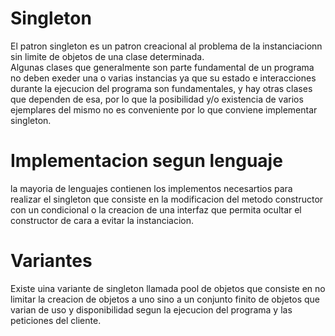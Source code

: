 # Singleton
El patron singleton es un patron creacional al problema de la instanciacionn sin limite de objetos de una clase determinada. <br />
Algunas clases que generalmente son parte fundamental de un programa no deben exeder una o varias instancias ya que su estado e interacciones durante la ejecucion del programa son fundamentales, y hay otras clases que dependen de esa, por lo que la posibilidad y/o existencia de varios ejemplares del mismo no es conveniente por lo que conviene implementar singleton. <br />
# Implementacion segun lenguaje
la mayoria de lenguajes contienen los implementos necesartios para realizar el singleton que consiste en la modificacion del metodo constructor con un condicional o la creacion de una interfaz que permita ocultar el constructor de cara a evitar la instanciacion.
# Variantes
Existe uina variante de singleton llamada pool de objetos que consiste en no limitar la creacion de objetos a uno sino a un conjunto finito de objetos que varian de uso y disponibilidad segun la ejecucion del programa y las peticiones del cliente.<br/>
